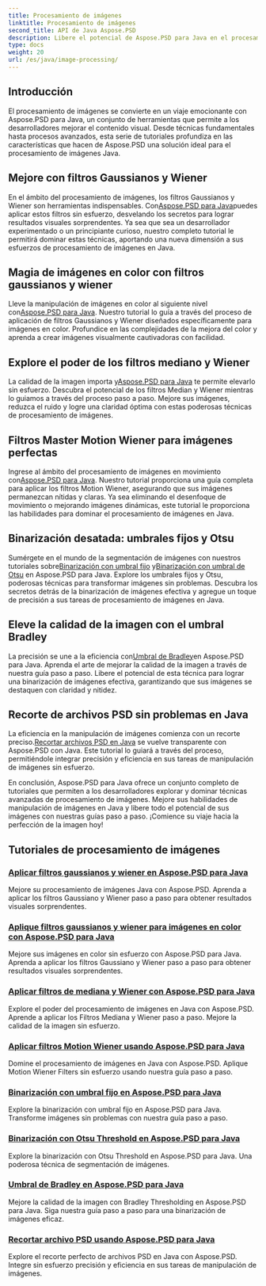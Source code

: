 ```yaml
---
title: Procesamiento de imágenes
linktitle: Procesamiento de imágenes
second_title: API de Java Aspose.PSD
description: Libere el potencial de Aspose.PSD para Java en el procesamiento de imágenes. Aprenda a aplicar los filtros Gaussiano, Wiener, Mediana y Motion Wiener paso a paso.
type: docs
weight: 20
url: /es/java/image-processing/
---
```

## Introducción

El procesamiento de imágenes se convierte en un viaje emocionante con Aspose.PSD para Java, un conjunto de herramientas que permite a los desarrolladores mejorar el contenido visual. Desde técnicas fundamentales hasta procesos avanzados, esta serie de tutoriales profundiza en las características que hacen de Aspose.PSD una solución ideal para el procesamiento de imágenes Java.

## Mejore con filtros Gaussianos y Wiener

 En el ámbito del procesamiento de imágenes, los filtros Gaussianos y Wiener son herramientas indispensables. Con[Aspose.PSD para Java](./apply-gaussian-wiener-filters/)puedes aplicar estos filtros sin esfuerzo, desvelando los secretos para lograr resultados visuales sorprendentes. Ya sea que sea un desarrollador experimentado o un principiante curioso, nuestro completo tutorial le permitirá dominar estas técnicas, aportando una nueva dimensión a sus esfuerzos de procesamiento de imágenes en Java.

## Magia de imágenes en color con filtros gaussianos y wiener

 Lleve la manipulación de imágenes en color al siguiente nivel con[Aspose.PSD para Java](./apply-gaussian-wiener-filters-color-image/). Nuestro tutorial lo guía a través del proceso de aplicación de filtros Gaussianos y Wiener diseñados específicamente para imágenes en color. Profundice en las complejidades de la mejora del color y aprenda a crear imágenes visualmente cautivadoras con facilidad.

## Explore el poder de los filtros mediano y Wiener

 La calidad de la imagen importa y[Aspose.PSD para Java](./apply-median-wiener-filters/) te permite elevarlo sin esfuerzo. Descubra el potencial de los filtros Median y Wiener mientras lo guiamos a través del proceso paso a paso. Mejore sus imágenes, reduzca el ruido y logre una claridad óptima con estas poderosas técnicas de procesamiento de imágenes.

## Filtros Master Motion Wiener para imágenes perfectas

 Ingrese al ámbito del procesamiento de imágenes en movimiento con[Aspose.PSD para Java](./apply-motion-wiener-filters/). Nuestro tutorial proporciona una guía completa para aplicar los filtros Motion Wiener, asegurando que sus imágenes permanezcan nítidas y claras. Ya sea eliminando el desenfoque de movimiento o mejorando imágenes dinámicas, este tutorial le proporciona las habilidades para dominar el procesamiento de imágenes en Java.

## Binarización desatada: umbrales fijos y Otsu

 Sumérgete en el mundo de la segmentación de imágenes con nuestros tutoriales sobre[Binarización con umbral fijo](./binarization-fixed-threshold/) y[Binarización con umbral de Otsu](./binarization-otsu-threshold/) en Aspose.PSD para Java. Explore los umbrales fijos y Otsu, poderosas técnicas para transformar imágenes sin problemas. Descubra los secretos detrás de la binarización de imágenes efectiva y agregue un toque de precisión a sus tareas de procesamiento de imágenes en Java.

## Eleve la calidad de la imagen con el umbral Bradley

 La precisión se une a la eficiencia con[Umbral de Bradley](./bradley-thresholding/)en Aspose.PSD para Java. Aprenda el arte de mejorar la calidad de la imagen a través de nuestra guía paso a paso. Libere el potencial de esta técnica para lograr una binarización de imágenes efectiva, garantizando que sus imágenes se destaquen con claridad y nitidez.

## Recorte de archivos PSD sin problemas en Java

 La eficiencia en la manipulación de imágenes comienza con un recorte preciso.[Recortar archivos PSD en Java](./crop-psd-file/) se vuelve transparente con Aspose.PSD con Java. Este tutorial lo guiará a través del proceso, permitiéndole integrar precisión y eficiencia en sus tareas de manipulación de imágenes sin esfuerzo.

En conclusión, Aspose.PSD para Java ofrece un conjunto completo de tutoriales que permiten a los desarrolladores explorar y dominar técnicas avanzadas de procesamiento de imágenes. Mejore sus habilidades de manipulación de imágenes en Java y libere todo el potencial de sus imágenes con nuestras guías paso a paso. ¡Comience su viaje hacia la perfección de la imagen hoy!
## Tutoriales de procesamiento de imágenes
### [Aplicar filtros gaussianos y wiener en Aspose.PSD para Java](./apply-gaussian-wiener-filters/)
Mejore su procesamiento de imágenes Java con Aspose.PSD. Aprenda a aplicar los filtros Gaussiano y Wiener paso a paso para obtener resultados visuales sorprendentes.
### [Aplique filtros gaussianos y wiener para imágenes en color con Aspose.PSD para Java](./apply-gaussian-wiener-filters-color-image/)
Mejore sus imágenes en color sin esfuerzo con Aspose.PSD para Java. Aprenda a aplicar los filtros Gaussiano y Wiener paso a paso para obtener resultados visuales sorprendentes.
### [Aplicar filtros de mediana y Wiener con Aspose.PSD para Java](./apply-median-wiener-filters/)
Explore el poder del procesamiento de imágenes en Java con Aspose.PSD. Aprende a aplicar los Filtros Mediana y Wiener paso a paso. Mejore la calidad de la imagen sin esfuerzo.
### [Aplicar filtros Motion Wiener usando Aspose.PSD para Java](./apply-motion-wiener-filters/)
Domine el procesamiento de imágenes en Java con Aspose.PSD. Aplique Motion Wiener Filters sin esfuerzo usando nuestra guía paso a paso.
### [Binarización con umbral fijo en Aspose.PSD para Java](./binarization-fixed-threshold/)
Explore la binarización con umbral fijo en Aspose.PSD para Java. Transforme imágenes sin problemas con nuestra guía paso a paso.
### [Binarización con Otsu Threshold en Aspose.PSD para Java](./binarization-otsu-threshold/)
Explore la binarización con Otsu Threshold en Aspose.PSD para Java. Una poderosa técnica de segmentación de imágenes.
### [Umbral de Bradley en Aspose.PSD para Java](./bradley-thresholding/)
Mejore la calidad de la imagen con Bradley Thresholding en Aspose.PSD para Java. Siga nuestra guía paso a paso para una binarización de imágenes eficaz.
### [Recortar archivo PSD usando Aspose.PSD para Java](./crop-psd-file/)
Explore el recorte perfecto de archivos PSD en Java con Aspose.PSD. Integre sin esfuerzo precisión y eficiencia en sus tareas de manipulación de imágenes.